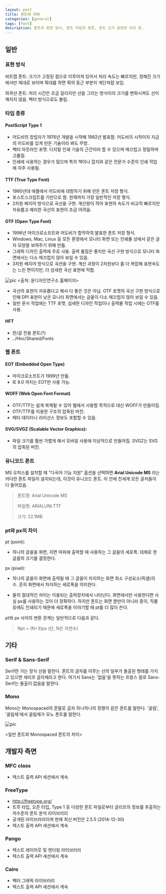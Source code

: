 ```yaml
---
layout: post
title: 폰트에 대해
categories: [general]
tags: [font]
description: 폰트의 표현 방식, 폰트 타입의 종류, 폰트 크기 표현의 차이 등.
---
```


## 일반
### 표현 방식

비트맵 폰트: 크기가 고정된 점으로 이루어져 있어서 처리 속도는 빠르지만, 정해진 크기에서만 제대로 보이며 확대를 하면 획의 둥근 부분이 계단처럼 보임.

외곽선 폰트: 처리 시간은 조금 걸리지만 선을 그리는 방식이라 크기를 변화시켜도 선이 깨지지 않음. 벡터 방식으로도 불림.

### 타입 종류
#### PostScript Type 1
- 어도비의 창립자가 1976년 개발을 시작해 1982년 발표함. 어도비의 시작이자 지금의 어도비를 있게 만든 기술이라 봐도 무방.
- 벡터 아웃라인 포맷. 디지털 인쇄 기술의 근간이라 할 수 있으며 매끄럽고 정밀하며 고품질.
- 인쇄에 사용하는 경우가 많으며 특히 책이나 잡지와 같은 전문가 수준의 인쇄 작업에 자주 사용됨.

#### TTF (True Type Font)
- 1980년대 애플에서 어도비에 대항하기 위해 만든 폰트 저장 형식.
- 포스트스크립트를 기반으로 함. 현재까지 가장 일반적인 저장 형식.
- 2차원 베지어 방식으로 곡선을 구현. 계산량이 작아 표현의 속도가 비교적 빠르지만 자유롭고 예리한 곡선의 표현이 조금 어려움.

#### OTF (Open Type Font)
- 1996년 마이크로소프트와 어도비가 합작하여 발표한 폰트 저장 형식.
- Windows, Mac, Linux 등 모든 환경에서 모니터 화면 또는 인쇄물 상에서 같은 글자 모양을 보여주기 위해 만듦.
- 그래픽 디자인 출력에 주로 사용. 출력 품질은 좋지만 곡선 구현 방식으로 모니터 화면에서는 다소 매끄럽지 않아 보일 수 있음.
- 3차원 베지어 방식으로 곡션을 구현. 계산 과정이 2차원보다 좀 더 복잡해 표현속도는 느린 편이지만, 더 섬세한 곡선 표현에 적합.

![pic](../../../../images/150519/otf_ttf.png "OTF & TTF")
<출처: 윤디자인연구소 홈페이지>

* 곡선의 표현이 자유롭다고 해서 다 좋은 것은 아님. OTF 포맷의 곡선 구현 방식으로 인해 DPI 표현이 낮은 모니터 화면에서는 글꼴이 다소 매끄럽지 않아 보일 수 있음.
* 일반 문서 작업에는 TTF 포맷, 섬세한 디자인 작업이나 출력물 작업 시에는 OTF를 사용.

#### HFT
- 한/글 전용 폰트(?)
- ../Hnc/Shared/Fonts

### 웹 폰트
#### EOT (Embedded Open Type)
- 마이크로소프트가 1999년 만듦.
- IE 8.0 까지는 EOT만 사용 가능.

#### WOFF (Web Open Font Format)
- OTF/TTF는 쉽게 복제될 수 있어 웹에서 사용할 목적으로 대신 WOFF가 만들어짐.
- OTF/TTF를 이용한 구조의 압축된 버전.
- 메타 데이터나 라이선스 정보도 포함할 수 있음.

#### SVG/SVGZ (Scalable Vector Graphics):
- 파일 크기를 훨씬 가볍게 해서 모바일 사용에 이상적으로 만들어짐. SVGZ는 SVG의 압축된 버전.

### 유니코드 폰트
MS 오피스를 설치할 때 "다국어 기능 지원" 옵션을 선택하면 __Arial Unicode MS__ 라는 커다란 폰트 파일이 설치되는데, 이것이 유니코드 폰트. 이 안에 전세계 모든 글자들이 다 들어있음.

> 폰트명: Arial Unicode MS
>
> 파일명: ARIALUNI.TTF
>
> 크기: 22.1MB

### pt와 px의 차이

pt (point):

- 하나의 글꼴을 화면, 지면 따위에 출력할 때 사용하는 그 글꼴의 세로폭. 대체로 한 글꼴의 크기를 결정한다.

px (pixel):

- 하나의 글꼴이 화면에 출력될 때 그 글꼴이 차지하는 화면 최소 구성요소(픽셀)의 수. 흔히 화면에서 차지하는 세로폭을 의미한다.

* 둘의 절대적인 차이는 이용되는 출력장치에서 나타난다. 화면에서만 사용한다면 사실 px를 사용하는 것이 더 정확하다. 하지만 폰트는 화면 뿐만이 아니라 종이, 직물 등에도 인쇄되기 때문에 세로폭을 이야기할 때 pt를 더 많이 쓴다. 



pt와 px 사이의 변환 관계는 일반적으로 다음과 같다.

> Npt = (N+3)px (단, N은 자연수)

## 기타
### Serif & Sans-Serif
Serif란 가는 장식 선을 말한다. 폰트의 글자를 이루는 선의 일부가 돌출된 형태를 가지고 있으면 세리프 글자체라고 한다. 여기서 Sans는 '없음'을 뜻하는 프랑스 말로 Sans-Serif는 돌출이 없음을 말한다.


### Mono
Mono는 Monospaced의 준말로 글자 하나하나의 장평이 같은 폰트를 말한다. '굴림', '굴림체'에서 굴림체가 모노 폰트를 말한다. 

![pic](../../../../images/150519/serif.png "serif")

<일반 폰트와 Monospaced 폰트의 차이>

## 개발자 측면
### MFC class
- 텍스트 출력 API 세션에서 계속

### FreeType
- http://freetype.org/ 
- 트루 타입, 오픈 타입, Type 1 등 다양한 폰트 파일로부터 글리프의 정보를 추출하는 저수준의 폰트 분석 라이브러리
- 공개된 라이브러리이며 현재 최신 버전은 2.5.5 (2014-12-30)
- 텍스트 출력 API 세션에서 계속

### Pango
- 텍스트 레이아웃 및 렌더링 라이브러리
- 텍스트 출력 API 세션에서 계속

### Cairo
- 벡터 그래픽 라이브러리
- 텍스트 출력 API 세션에서 계속


